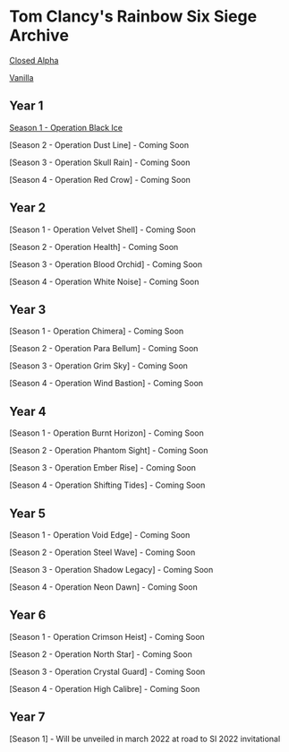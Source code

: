 # Tom Clancy's Rainbow Six Siege Archive

[Closed Alpha](https://github.com/Rainbow6Game/Tom-Clancy-s-Rainbow-Six-Siege/releases/tag/closed-alpha)

[Vanilla](https://github.com/Rainbow6Game/Tom-Clancy-s-Rainbow-Six-Siege/releases/tag/Y0S0)

## Year 1
[Season 1 - Operation Black Ice](https://github.com/Rainbow6Game/Tom-Clancy-s-Rainbow-Six-Siege/releases/tag/Y1S1)

[Season 2 - Operation Dust Line] - Coming Soon

[Season 3 - Operation Skull Rain] - Coming Soon

[Season 4 - Operation Red Crow] - Coming Soon

## Year 2
[Season 1 - Operation Velvet Shell] - Coming Soon

[Season 2 - Operation Health] - Coming Soon

[Season 3 - Operation Blood Orchid] - Coming Soon

[Season 4 - Operation White Noise] - Coming Soon


## Year 3

[Season 1 - Operation Chimera] - Coming Soon

[Season 2 - Operation Para Bellum] - Coming Soon

[Season 3 - Operation Grim Sky] - Coming Soon

[Season 4 - Operation Wind Bastion] - Coming Soon


## Year 4

[Season 1 - Operation Burnt Horizon] - Coming Soon

[Season 2 - Operation Phantom Sight] - Coming Soon

[Season 3 - Operation Ember Rise] - Coming Soon

[Season 4 - Operation Shifting Tides] - Coming Soon


## Year 5

[Season 1 - Operation Void Edge] - Coming Soon

[Season 2 - Operation Steel Wave] - Coming Soon

[Season 3 - Operation Shadow Legacy] - Coming Soon

[Season 4 - Operation Neon Dawn] - Coming Soon


## Year 6

[Season 1 - Operation Crimson Heist] - Coming Soon

[Season 2 - Operation North Star] - Coming Soon

[Season 3 - Operation Crystal Guard] - Coming Soon

[Season 4 - Operation High Calibre] - Coming Soon


## Year 7

[Season 1] - Will be unveiled in march 2022 at road to SI 2022 invitational
